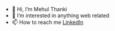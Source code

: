 - 👋 Hi, I’m Mehul Thanki
- 👀 I’m interested in anything web related
- 📫 How to reach me [LinkedIn](https://www.linkedin.com/in/mehul-thanki/)

<!---
mthanki/mthanki is a ✨ special ✨ repository because its `README.md` (this file) appears on your GitHub profile.
You can click the Preview link to take a look at your changes.
--->

